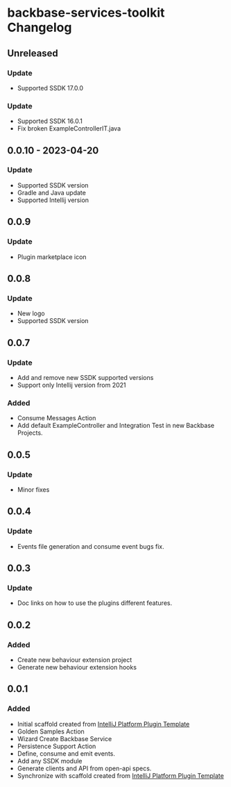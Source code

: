 <!-- Keep a Changelog guide -> https://keepachangelog.com -->

# backbase-services-toolkit Changelog

## Unreleased

### Update
- Supported SSDK 17.0.0 

### Update 
- Supported SSDK 16.0.1
- Fix broken ExampleControllerIT.java 

## 0.0.10 - 2023-04-20

### Update
- Supported SSDK version
- Gradle and Java update
- Supported Intellij version

## 0.0.9

### Update
- Plugin marketplace icon

## 0.0.8

### Update
- New logo
- Supported SSDK version

## 0.0.7

### Update
- Add and remove new SSDK supported versions
- Support only Intellij version from 2021

### Added
- Consume Messages Action
- Add default ExampleController and Integration Test in new Backbase Projects.

## 0.0.5

### Update
- Minor fixes

## 0.0.4

### Update
- Events file generation and consume event bugs fix.

## 0.0.3

### Update
- Doc links on how to use the plugins different features.

## 0.0.2

### Added
- Create new behaviour extension project
- Generate new behaviour extension hooks

## 0.0.1

### Added
- Initial scaffold created from [IntelliJ Platform Plugin Template](https://github.com/JetBrains/intellij-platform-plugin-template)
- Golden Samples Action
- Wizard Create Backbase Service
- Persistence Support Action
- Define, consume and emit events.
- Add any SSDK module
- Generate clients and API from open-api specs.
- Synchronize with scaffold created from [IntelliJ Platform Plugin Template](https://github.com/JetBrains/intellij-platform-plugin-template)

